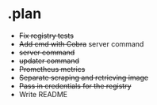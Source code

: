 # .plan

* ~~Fix registry tests~~
* ~~Add cmd with Cobra~~ server command
* ~~server command~~
* ~~updater command~~
* ~~Prometheus metrics~~
* ~~Separate scraping and retrieving image~~
* ~~Pass in credentials for the registry~~
* Write README

